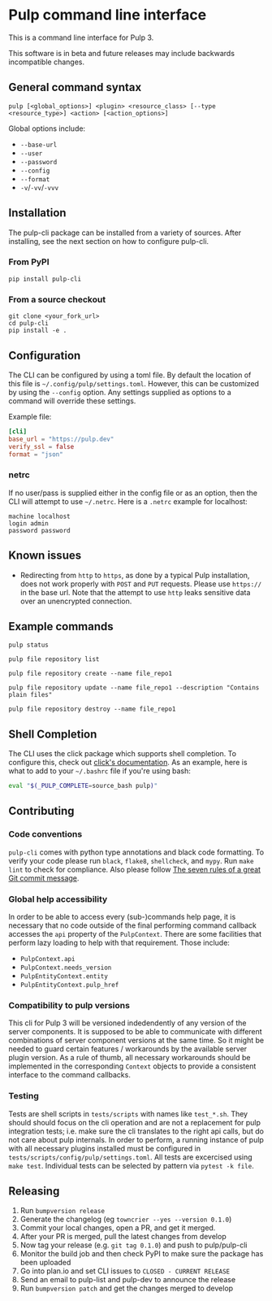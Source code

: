 # Pulp command line interface

This is a command line interface for Pulp 3.

This software is in beta and future releases may include backwards incompatible changes.

## General command syntax

`pulp [<global_options>] <plugin> <resource_class> [--type <resource_type>] <action> [<action_options>]`

Global options include:

  * `--base-url`
  * `--user`
  * `--password`
  * `--config`
  * `--format`
  * `-v`/`-vv`/`-vvv`

## Installation

The pulp-cli package can be installed from a variety of sources. After installing, see the next
section on how to configure pulp-cli.

### From PyPI

```
pip install pulp-cli
```

### From a source checkout

```
git clone <your_fork_url>
cd pulp-cli
pip install -e .
```

## Configuration

The CLI can be configured by using a toml file.
By default the location of this file is `~/.config/pulp/settings.toml`.
However, this can be customized by using the `--config` option.
Any settings supplied as options to a command will override these settings.

Example file:

```toml
[cli]
base_url = "https://pulp.dev"
verify_ssl = false
format = "json"
```

### netrc

If no user/pass is supplied either in the config file or as an option,
then the CLI will attempt to use `~/.netrc`.
Here is a `.netrc` example for localhost:

```
machine localhost
login admin
password password
```

## Known issues

  * Redirecting from `http` to `https`, as done by a typical Pulp installation,
    does not work properly with `POST` and `PUT` requests.
    Please use `https://` in the base url.
    Note that the attempt to use `http` leaks sensitive data over an unencrypted connection.

## Example commands

`pulp status`

`pulp file repository list`

`pulp file repository create --name file_repo1`

`pulp file repository update --name file_repo1 --description "Contains plain files"`

`pulp file repository destroy --name file_repo1`

## Shell Completion

The CLI uses the click package which supports shell completion.
To configure this, check out [click's
documentation](https://click.palletsprojects.com/en/7.x/bashcomplete/).
As an example, here is what to add to your `~/.bashrc` file if you're using bash:

```bash
eval "$(_PULP_COMPLETE=source_bash pulp)"
```

## Contributing

### Code conventions
`pulp-cli` comes with python type annotations and black code formatting.
To verify your code please run `black`, `flake8`, `shellcheck`, and `mypy`.
Run `make lint` to check for compliance.
Also please follow [The seven rules of a great Git commit message](https://chris.beams.io/posts/git-commit/).

### Global help accessibility
In order to be able to access every (sub-)commands help page,
it is necessary that no code outside of the final performing command callback accesses the `api` property of the `PulpContext`.
There are some facilities that perform lazy loading to help with that requirement.
Those include:
  - `PulpContext.api`
  - `PulpContext.needs_version`
  - `PulpEntityContext.entity`
  - `PulpEntityContext.pulp_href`

### Compatibility to pulp versions
This cli for Pulp 3 will be versioned indedendently of any version of the server components.
It is supposed to be able to communicate with different combinations of server component versions at the same time.
So it might be needed to guard certain features / workarounds by the available server plugin version.
As a rule of thumb, all necessary workarounds should be implemented in the corresponding `Context` objects to provide a consistent interface to the command callbacks.

### Testing

Tests are shell scripts in `tests/scripts` with names like `test_*.sh`.
They should should focus on the cli operation and are not a replacement for pulp integration tests;
i.e. make sure the cli translates to the right api calls, but do not care about pulp internals.
In order to perform, a running instance of pulp with all necessary plugins installed must be configured in `tests/scripts/config/pulp/settings.toml`.
All tests are excercised using `make test`.
Individual tests can be selected by pattern via `pytest -k file`.

## Releasing

1. Run `bumpversion release`
1. Generate the changelog (eg `towncrier --yes --version 0.1.0`)
1. Commit your local changes, open a PR, and get it merged.
1. After your PR is merged, pull the latest changes from develop
1. Now tag your release (e.g. `git tag 0.1.0`) and push to pulp/pulp-cli
1. Monitor the build job and then check PyPI to make sure the package has been uploaded
1. Go into plan.io and set CLI issues to `CLOSED - CURRENT RELEASE`
1. Send an email to pulp-list and pulp-dev to announce the release
1. Run `bumpversion patch` and get the changes merged to develop
